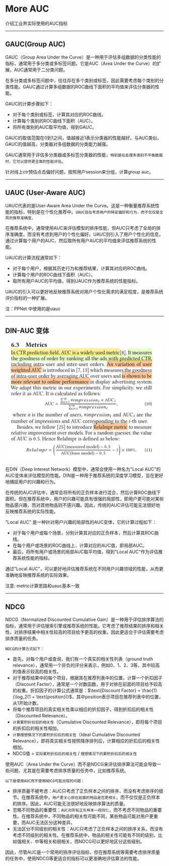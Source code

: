 # More AUC

介绍工业界实际使用的AUC指标

---
## GAUC(Group AUC)
GAUC（Group Area Under the Curve）是一种用于评估多组数据的分类性能的指标，通常用于多分类或多标签问题。它是AUC（Area Under the Curve）的扩展，AUC通常用于二分类问题。

在多分类或多标签问题中，往往存在多个类别或标签，因此需要考虑每个类别的分类性能。GAUC通过计算多组数据的ROC曲线下面积的平均值来评估分类器的性能。

GAUC的计算步骤如下：

* 对于每个类别或标签，计算其对应的ROC曲线。
* 计算每个类别的ROC曲线下面积（AUC）。
* 将所有类别的AUC取平均值，得到GAUC。

GAUC的取值范围在0到1之间，值越接近1表示分类器的性能越好。与AUC类似，GAUC的值越高，分类器对多组数据的分类能力越强。

GAUC通常用于评估多分类器或多标签分类器的性能，`特别是在处理多类别不平衡数据时，它可以提供更全面的性能评估`。

针对线上ctr预估点击偏好问题，按照用户session来分组，计算group auc。

---
## UAUC (User-Aware AUC)

UAUC代表的是User-Aware Area Under the Curve。这是一种衡量推荐系统性能的指标，特别是在个性化推荐中。`UAUC旨在考虑用户的特定偏好和行为，而不仅仅是全局的推荐准确度。`

在推荐系统中，通常使用AUC来评估模型的排序性能，但AUC只考虑了全局的排序准确度，而没有考虑到用户的个性化偏好。UAUC则引入了用户个性化的信息，通过计算每个用户的AUC，然后取所有用户AUC的平均值来评估推荐系统的性能。

UAUC的计算流程通常如下：

* 对于每个用户，根据其历史行为和推荐结果，计算其对应的ROC曲线。
* 计算每个用户的ROC曲线下面积（AUC）。
* 取所有用户AUC的平均值，得到UAUC作为推荐系统的性能指标。
  
UAUC的引入可以更好地反映推荐系统对用户个性化需求的满足程度，是推荐系统评价指标的一种扩展。

注：PPNet 中使用的是uauc

---
## DIN-AUC 变体
<img src="./pic/din-auc.png" alt=""  width="500" style="height:auto;">


在DIN（Deep Interest Network）模型中，通常会使用一种名为"Local AUC"的AUC变体来评估模型的性能。DIN是一种用于推荐系统的深度学习模型，旨在更好地捕捉用户的兴趣和行为。

在传统的AUC评估中，通常会将所有的正负样本进行混合，然后计算ROC曲线下面积。但在推荐系统中，用户的兴趣可能具有很强的局部性，即用户更可能对某些物品感兴趣，而对其他物品则不感兴趣。因此，传统的AUC评估可能无法很好地反映推荐系统的实际性能。

"Local AUC" 是一种针对用户兴趣的局部性的AUC变体，它的计算过程如下：

* 对于每个用户或每个场景，分别计算其对应的正负样本，然后计算其ROC曲线。
* 在每个用户或场景的ROC曲线上，计算对应的AUC值，即局部AUC。
* 最后，将所有用户或场景的局部AUC取平均值，得到"Local AUC"作为评估推荐系统性能的指标。

通过"Local AUC"，可以更好地评估推荐系统在不同用户兴趣领域的性能，从而更准确地反映推荐系统的实际效果。

注意: metric计算思路和uauc基本一致

---
## NDCG

NDCG（Normalized Discounted Cumulative Gain）是一种用于评估排序算法的指标，通常用于评估搜索引擎或推荐系统的性能。它考虑了推荐结果的排序和相关性，对排序结果中相关性较高的项目给予更高的权重。因此更适合于评估需要考虑排序质量的任务。

`NDCG的计算方式如下：`

* 首先，对每个用户或查询，我们有一个真实的相关性列表（ground truth relevance），通常用一个非负的评分来表示，例如0、1、2、3等，其中较高的值表示较高的相关性。
* 对于推荐结果中的每个项目，根据其在推荐列表中的位置，计算一个折扣因子（Discount Factor），通常是一个对数函数，用于对排在前面的项目给予较高的权重。折扣因子的计算公式通常是：$\text{Discount Factor} = \frac{1}{\log_2(1 + \text{position})}$，其中position表示项目在推荐列表中的位置，从1开始计数。
* 将每个推荐项目的真实相关性乘以相应的折扣因子，得到折扣后的相关性（Discounted Relevance）。
* `计算累积折扣后的相关性`（Cumulative Discounted Relevance），即将每个项目的折扣后的相关性相加。
* `计算理想情况下的累积折扣后的相关性`（Ideal Cumulative Discounted Relevance），即将真实相关性按照降序排列后，计算相应的折扣后的相关性相加。
* NDCG值 = `实际累积折扣后的相关性` / `理想情况下的累积折扣后的相关性`

使用AUC（Area Under the Curve）而不是NDCG来评估排序算法可能会导致一些问题，尤其是在需要考虑排序质量的任务中，比如推荐系统。

`以下是使用AUC而不使用NDCG可能出现的问题：`

* 排序质量不被考虑：AUC只考虑了正负样本之间的排序，而没有考虑排序的细节。在推荐系统中，`用户更关心排在前面的物品是否更相关`，而不仅仅是正负样本的排序。因此，AUC可能无法很好地反映排序算法的质量。
* 忽略不同物品的重要性：`AUC对所有正负样本一视同仁`，而不考虑不同物品的重要性。在推荐系统中，不同物品的相关性可能不同，某些物品可能对用户更重要，而AUC无法区分这种差异。
* 无法区分不同级别的相关性：AUC只考虑了正负样本之间的排序关系，而没有考虑不同级别的相关性。在推荐系统中，物品的相关性可能有不同的级别，比如强相关、中等相关和弱相关，而NDCG可以更好地区分这些级别。

因此，尽管AUC是一个常用的排序评估指标，但在推荐系统等需要考虑排序质量的任务中，使用NDCG等更适合的指标可以更准确地评估算法的性能。
